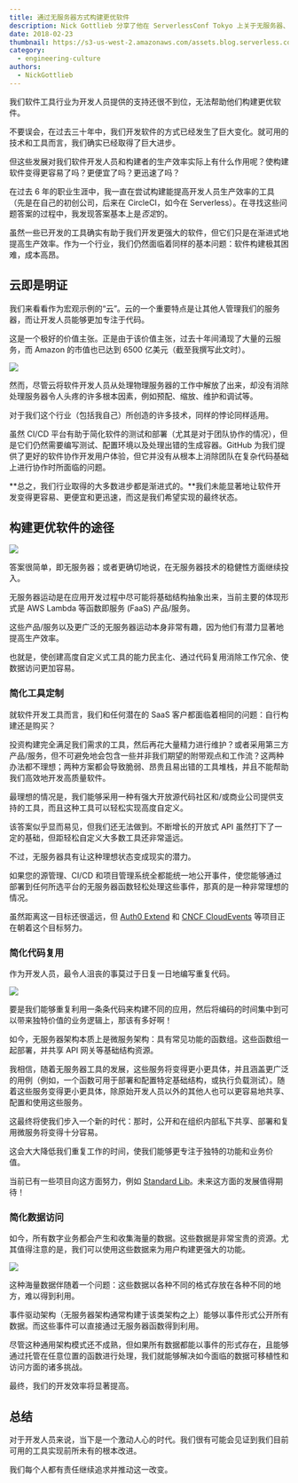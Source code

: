```yaml
---
title: 通过无服务器方式构建更优软件
description: Nick Gottlieb 分享了他在 ServerlessConf Tokyo 上关于无服务器、软件状态以及提高生产效率方法的讲话。
date: 2018-02-23
thumbnail: https://s3-us-west-2.amazonaws.com/assets.blog.serverless.com/better+software/devs-thumb.jpeg
category:
  - engineering-culture
authors:
  - NickGottlieb
---
```


我们软件工具行业为开发人员提供的支持还很不到位，无法帮助他们构建更优软件。

不要误会，在过去三十年中，我们开发软件的方式已经发生了巨大变化。就可用的技术和工具而言，我们确实已经取得了巨大进步。

但这些发展对我们软件开发人员和构建者的生产效率实际上有什么作用呢？使构建软件变得更容易了吗？更便宜了吗？更迅速了吗？

在过去 6 年的职业生涯中，我一直在尝试构建能提高开发人员生产效率的工具（先是在自己的初创公司，后来在 CircleCI，如今在 Serverless）。在寻找这些问题答案的过程中，我发现答案基本上是*否定*的。

虽然一些已开发的工具确实有助于我们开发更强大的软件，但它们只是在渐进式地提高生产效率。作为一个行业，我们仍然面临着同样的基本问题：软件构建极其困难，成本高昂。

## 云即是明证

我们来看看作为宏观示例的“云”。云的一个重要特点是让其他人管理我们的服务器，而让开发人员能够更加专注于代码。

这是一个极好的价值主张。正是由于该价值主张，过去十年间涌现了大量的云服务，而 Amazon 的市值也已达到 6500 亿美元（截至我撰写此文时）。

<img src="https://s3-us-west-2.amazonaws.com/assets.blog.serverless.com/better+software/amazon-market-cap2.png">

然而，尽管云将软件开发人员从处理物理服务器的工作中解放了出来，却没有消除处理服务器令人头疼的许多根本因素，例如预配、缩放、维护和调试等。

对于我们这个行业（包括我自己）所创造的许多技术，同样的悖论同样适用。

虽然 CI/CD 平台有助于简化软件的测试和部署（尤其是对于团队协作的情况），但是它们仍然需要编写测试、配置环境以及处理出错的生成容器。GitHub 为我们提供了更好的软件协作开发用户体验，但它并没有从根本上消除团队在复杂代码基础上进行协作时所面临的问题。

**总之，我们行业取得的大多数进步都是渐进式的。**我们未能显著地让软件开发变得更容易、更便宜和更迅速，而这是我们希望实现的最终状态。

## 构建更优软件的途径

<img src="https://s3-us-west-2.amazonaws.com/assets.blog.serverless.com/better+software/path.jpeg">

答案很简单，即无服务器；或者更确切地说，在无服务器技术的稳健性方面继续投入。

无服务器运动是在应用开发过程中尽可能将基础结构抽象出来，当前主要的体现形式是 AWS Lambda 等函数即服务 (FaaS) 产品/服务。

这些产品/服务以及更广泛的无服务器运动本身非常有趣，因为他们有潜力显著地提高生产效率。

也就是，使创建高度自定义式工具的能力民主化、通过代码复用消除工作冗余、使数据访问更加容易。

### 简化工具定制
就软件开发工具而言，我们和任何潜在的 SaaS 客户都面临着相同的问题：自行构建还是购买？

投资构建完全满足我们需求的工具，然后再花大量精力进行维护？或者采用第三方产品/服务，但不可避免地会包含一些并非我们期望的附带观点和工作流？这两种办法都不理想；两种方案都会导致脆弱、昂贵且易出错的工具堆栈，并且不能帮助我们高效地开发高质量软件。

最理想的情况是，我们能够采用一种有强大开放源代码社区和/或商业公司提供支持的工具，而且这种工具可以轻松实现高度自定义。

该答案似乎显而易见，但我们还无法做到。不断增长的开放式 API 虽然打下了一定的基础，但距轻松自定义大多数工具还非常遥远。

不过，无服务器具有让这种理想状态变成现实的潜力。

如果您的源管理、CI/CD 和项目管理系统全都能统一地公开事件，使您能够通过部署到任何所选平台的无服务器函数轻松处理这些事件，那真的是一种非常理想的情况。

虽然距离这一目标还很遥远，但 [Auth0 Extend](https://auth0.com/extend/) 和 [CNCF CloudEvents](https://openevents.io/) 等项目正在朝着这个目标努力。

### 简化代码复用
作为开发人员，最令人沮丧的事莫过于日复一日地编写重复代码。

<img src="https://s3-us-west-2.amazonaws.com/assets.blog.serverless.com/better+software/reuse-code.jpeg">

要是我们能够重复利用一条条代码来构建不同的应用，然后将编码的时间集中到可以带来独特价值的业务逻辑上，那该有多好啊！

如今，无服务器架构本质上是微服务架构：具有常见功能的函数组。这些函数组一起部署，并共享 API 网关等基础结构资源。

我相信，随着无服务器工具的发展，这些服务将变得更小更具体，并且涵盖更广泛的用例（例如，一个函数可用于部署和配置特定基础结构，或执行负载测试）。随着这些服务变得更小更具体，除原始开发人员以外的其他人也可以更容易地共享、配置和使用这些服务。

这最终将使我们步入一个新的时代：那时，公开和在组织内部私下共享、部署和复用微服务将变得十分容易。

这会大大降低我们重复工作的时间，使我们能够更专注于独特的功能和业务价值。 

当前已有一些项目向这方面努力，例如 [Standard Lib](https://stdlib.com/)。未来这方面的发展值得期待！

### 简化数据访问
如今，所有数字业务都会产生和收集海量的数据。这些数据是非常宝贵的资源。尤其值得注意的是，我们可以使用这些数据来为用户构建更强大的功能。

<img src="https://s3-us-west-2.amazonaws.com/assets.blog.serverless.com/better+software/data2.jpeg">

这种海量数据伴随着一个问题：这些数据以各种不同的格式存放在各种不同的地方，难以得到利用。

事件驱动架构（无服务器架构通常构建于该类架构之上）能够以事件形式公开所有数据。而这些事件可以直接通过无服务器函数得到利用。

尽管这种通用架构模式还不成熟，但如果所有数据都能以事件的形式存在，且能够通过托管在任意位置的函数进行处理，我们就能够解决如今面临的数据可移植性和访问方面的诸多挑战。

最终，我们的开发效率将显著提高。

## 总结
对于开发人员来说，当下是一个激动人心的时代。我们很有可能会见证到我们目前可用的工具实现前所未有的根本改进。

我们每个人都有责任继续追求并推动这一改变。
